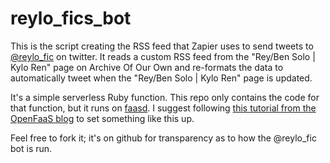 # reylo_fics_bot

This is the script creating the RSS feed that Zapier uses to send tweets to [@reylo_fic](https://twitter.com/reylo_fic]) on twitter. It reads a custom RSS feed from the "Rey/Ben Solo | Kylo Ren" page on Archive Of Our Own and re-formats the data to automatically tweet when the "Rey/Ben Solo | Kylo Ren" page is updated.

It's a simple serverless Ruby function. This repo only contains the code for that function, but it runs on [faasd](https://github.com/openfaas/faasd). I suggest following [this tutorial from the OpenFaaS blog](https://www.openfaas.com/blog/faasd-tls-terraform/) to set something like this up.

Feel free to fork it; it's on github for transparency as to how the @reylo_fic bot is run.
